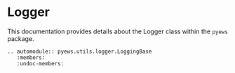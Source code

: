 # Logger

This documentation provides details about the Logger class within the `pyews` package.

```eval_rst
.. automodule:: pyews.utils.logger.LoggingBase
   :members:
   :undoc-members:
```